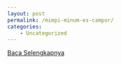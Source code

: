 ```yaml
---
layout: post
permalink: /mimpi-minum-es-campur/
categories:
    - Uncategorized
---
```


[Baca Selengkapnya](/03)